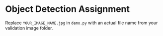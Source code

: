 # Object Detection Assignment

Replace `YOUR_IMAGE_NAME.jpg` in `demo.py` with an actual file name from your validation image folder.